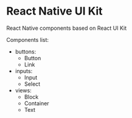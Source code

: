 # React Native UI Kit
React Native components based on React UI Kit

Components list:
- buttons:
  - Button
  - Link
- inputs:
  - Input
  - Select
- views:
  - Block
  - Container
  - Text
